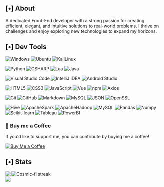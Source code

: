 <!--h1 without bottom border-->
## [•] About

A dedicated Front-End developer with a strong passion for creating efficient, elegant, and intuitive solutions to real-world problems. I thrive on challenges and enjoy exploring new technologies to expand my horizons.

## [•] Dev Tools
![Windows](https://img.shields.io/badge/Windows-0078D6?style=flat-square&logo=Windows&logoColor=white)
![Ubuntu](https://img.shields.io/badge/Ubuntu-E95420?style=flat-square&logo=Ubuntu&logoColor=white)
![KaliLinux](https://img.shields.io/badge/Kali-557C94?style=flat-square&logo=KaliLinux&logoColor=white)

![Python](https://img.shields.io/badge/Python-3776AB?style=flat-square&logo=Python&logoColor=white)
![CSHARP](https://img.shields.io/badge/CS-A8B9CC?style=flat-square&logo=CSHARP&logoColor=blue)
![Lua](https://img.shields.io/badge/Lua-FFFFFF?style=flat-square&logo=Lua&logoColor=blue)
![Java](https://img.shields.io/badge/Java-FFFFFF?style=flat-square&logo=Java&logoColor=black)

![Visual Studio Code](https://img.shields.io/badge/Visual_Studio-Code-007ACC?style=flat-square&logo=Visual-Studio-Code&logoColor=white)
![IntelliJ IDEA](https://img.shields.io/badge/IntelliJ-IDEA-007ACC?style=flat-square&logo=IntelliJ-IDEA&logoColor=white)
![Android Studio](https://img.shields.io/badge/Android-Studio-F37626?style=flat-square&logo=Android-Studio&logoColor=green)

![HTML5](https://img.shields.io/badge/HTML-E34F26?style=flat-square&logo=HTML5&logoColor=white)
![CSS3](https://img.shields.io/badge/CSS-1572B6?style=flat-square&logo=CSS3&logoColor=white)
![JavaScript](https://img.shields.io/badge/JavaScript-F7DF1E?style=flat-square&logo=JavaScript&logoColor=white)
![Vue](https://img.shields.io/badge/Electron.js-4FC08D?style=flat-square&logo=Electron.js&logoColor=white)
![npm](https://img.shields.io/badge/npm-CB3837?style=flat-square&logo=npm&logoColor=white)
![Axios](https://img.shields.io/badge/Axios-5A29E4?style=flat-square&logo=Axios&logoColor=white)

![Git](https://img.shields.io/badge/Git-F05032?style=flat-square&logo=Git&logoColor=white)
![GitHub](https://img.shields.io/badge/GitHub-181717?style=flat-square&logo=GitHub&logoColor=white)
![Markdown](https://img.shields.io/badge/Markdown-000000?style=flat-square&logo=Markdown&logoColor=white)
![MySQL](https://img.shields.io/badge/MySQL-4479A1?style=flat-square&logo=MySQL&logoColor=white)
![JSON](https://img.shields.io/badge/JSON-000000?style=flat-square&logo=JSON&logoColor=white)
![OpenSSL](https://img.shields.io/badge/OpenSSL-721412?style=flat-square&logo=OpenSSL&logoColor=white)

![Hive](https://img.shields.io/badge/Hive-FF7A00?style=flat-square&logo=Hive&logoColor=white)
![ApacheSpark](https://img.shields.io/badge/ApacheSpark-E25A1C?style=flat-square&logo=ApacheSpark&logoColor=white)
![ApacheHadoop](https://img.shields.io/badge/ApacheHadoop-66CCFF?style=flat-square&logo=ApacheHadoop&logoColor=white)
![MySQL](https://img.shields.io/badge/MySQL-4479A1?style=flat-square&logo=MySQL&logoColor=white)
![Pandas](https://img.shields.io/badge/Pandas-150458?style=flat-square&logo=pandas&logoColor=white)
![Numpy](https://img.shields.io/badge/Numpy-013243?style=flat-square&logo=Numpy&logoColor=white)
![Scikit-learn](https://img.shields.io/badge/ScikitLearn-F7931E?style=flat-square&logo=Scikit-learn&logoColor=white)
![Tableau](https://img.shields.io/badge/Tableau-E97627?style=flat-square&logo=Tableau&logoColor=white)
![PowerBI](https://img.shields.io/badge/PowerBI-F2C811?style=flat-square&logo=PowerBI&logoColor=white)






### 🍵 Buy me a Coffee
If you'd like to support me, you can contribute by buying me a coffee!

[![Buy Me a Coffee](https://img.shields.io/badge/Buy%20Me%20a%20Coffee-Support%20Development-yellow.svg)](https://www.buymeacoffee.com/cosmic_fi)
<br>
## [•]  </picture> Stats

<!--- stats & Trophy (start) -->

<img  align="left"  src="https://github-readme-stats.vercel.app/api?username=cosmic-fi&theme=dark&show_icons=true&count_private=true" />
<img  title="Cosmic-fi Streaks" alt="Cosmic-fi streak" src="https://github-readme-streak-stats.herokuapp.com/?user=cosmic-fi&theme=dark&hide_border=false" /> 
<!--- stats (end) -->

<br>

<!--horizontal divider(gradiant)-->
<img src="https://user-images.githubusercontent.com/73097560/115834477-dbab4500-a447-11eb-908a-139a6edaec5c.gif">
